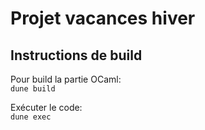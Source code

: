 # Projet vacances hiver

## Instructions de build
Pour build la partie OCaml:\
`dune build`

Exécuter le code:\
`dune exec`
